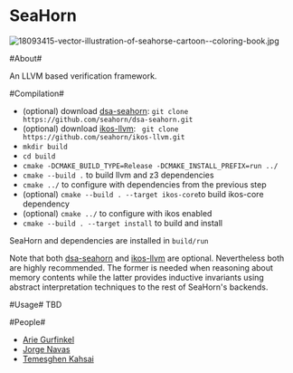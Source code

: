 # SeaHorn #

![18093415-vector-illustration-of-seahorse-cartoon--coloring-book.jpg](https://bitbucket.org/repo/gngGo9/images/174701276-18093415-vector-illustration-of-seahorse-cartoon--coloring-book.jpg)

#About#

An LLVM based verification framework.

#Compilation#

* (optional) download [dsa-seahorn](https://github.com/seahorn/dsa-seahorn): ``` git clone https://github.com/seahorn/dsa-seahorn.git ```
* (optional) download [ikos-llvm](https://github.com/seahorn/ikos-llvm): ``` git clone https://github.com/seahorn/ikos-llvm.git```
* ``` mkdir build ```
* ``` cd build ```
* ``` cmake -DCMAKE_BUILD_TYPE=Release -DCMAKE_INSTALL_PREFIX=run ../ ``` 
* ```cmake --build .``` to build llvm and z3 dependencies
* ```cmake ../``` to configure with dependencies from the previous step
* (optional) ```cmake --build . --target ikos-core```to build ikos-core dependency
* (optional) ```cmake ../``` to configure with ikos enabled
* ```cmake --build . --target install``` to build and install

SeaHorn and dependencies are installed in ```build/run```

Note that both [dsa-seahorn](https://github.com/seahorn/dsa-seahorn)
and [ikos-llvm](https://github.com/seahorn/ikos-llvm) are
optional. Nevertheless both are highly recommended. The former is
needed when reasoning about memory contents while the latter provides
inductive invariants using abstract interpretation techniques to the
rest of SeaHorn's backends.

#Usage#
TBD

#People#

* [Arie Gurfinkel](arieg.bitbucket.org)
* [Jorge Navas](http://ti.arc.nasa.gov/profile/jorge/)
* [Temesghen Kahsai](http://www.lememta.info/)

